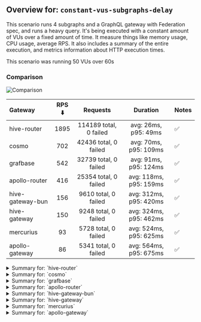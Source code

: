 ## Overview for: `constant-vus-subgraphs-delay`


This scenario runs 4 subgraphs and a GraphQL gateway with Federation spec, and runs a heavy query. It's being executed with a constant amount of VUs over a fixed amount of time. It measure things like memory usage, CPU usage, average RPS. It also includes a summary of the entire execution, and metrics information about HTTP execution times.


This scenario was running 50 VUs over 60s


### Comparison


<img src="https://imagedelivery.net/KYe9TScr4TldYHA48pczVg/17402406-e76d-47a0-9b5a-67d53afa5100/public" alt="Comparison" />


| Gateway          | RPS ⬇️ |        Requests        |        Duration        | Notes |
| :--------------- | :----: | :--------------------: | :--------------------: | :---- |
| hive-router      |  1895  | 114189 total, 0 failed |  avg: 26ms, p95: 49ms  | ✅     |
| cosmo            |  702   | 42436 total, 0 failed  | avg: 70ms, p95: 109ms  | ✅     |
| grafbase         |  542   | 32739 total, 0 failed  | avg: 91ms, p95: 124ms  | ✅     |
| apollo-router    |  416   | 25354 total, 0 failed  | avg: 118ms, p95: 159ms | ✅     |
| hive-gateway-bun |  156   |  9610 total, 0 failed  | avg: 312ms, p95: 420ms | ✅     |
| hive-gateway     |  150   |  9248 total, 0 failed  | avg: 324ms, p95: 462ms | ✅     |
| mercurius        |   93   |  5728 total, 0 failed  | avg: 524ms, p95: 625ms | ✅     |
| apollo-gateway   |   86   |  5341 total, 0 failed  | avg: 564ms, p95: 675ms | ✅     |



<details>
  <summary>Summary for: `hive-router`</summary>

  **K6 Output**




```
     ✓ response code was 200
     ✓ no graphql errors
     ✓ valid response structure

     checks.........................: 100.00% ✓ 342267      ✗ 0     
     data_received..................: 10 GB   166 MB/s
     data_sent......................: 133 MB  2.2 MB/s
     http_req_blocked...............: avg=5.39µs  min=1.16µs  med=2.73µs  max=9.8ms    p(90)=4.1µs    p(95)=4.92µs   p(99.9)=106.2µs
     http_req_connecting............: avg=2.13µs  min=0s      med=0s      max=9.76ms   p(90)=0s       p(95)=0s       p(99.9)=0s     
     http_req_duration..............: avg=26.06ms min=1.88ms  med=22.98ms max=412.11ms p(90)=42.27ms  p(95)=48.79ms  p(99.9)=85.98ms
       { expected_response:true }...: avg=26.06ms min=1.88ms  med=22.98ms max=412.11ms p(90)=42.27ms  p(95)=48.79ms  p(99.9)=85.98ms
     http_req_failed................: 0.00%   ✓ 0           ✗ 114189
     http_req_receiving.............: avg=138.8µs min=25.25µs med=44.77µs max=368.96ms p(90)=145.14µs p(95)=376.04µs p(99.9)=15.04ms
     http_req_sending...............: avg=91.75µs min=5.44µs  med=10.82µs max=284.32ms p(90)=33.08µs  p(95)=132.36µs p(99.9)=13.17ms
     http_req_tls_handshaking.......: avg=0s      min=0s      med=0s      max=0s       p(90)=0s       p(95)=0s       p(99.9)=0s     
     http_req_waiting...............: avg=25.83ms min=1.84ms  med=22.8ms  max=405.53ms p(90)=41.86ms  p(95)=48.35ms  p(99.9)=84.56ms
     http_reqs......................: 114189  1895.227885/s
     iteration_duration.............: avg=26.28ms min=5.01ms  med=23.19ms max=453.81ms p(90)=42.47ms  p(95)=49.01ms  p(99.9)=86.43ms
     iterations.....................: 114089  1893.568156/s
     success_rate...................: 100.00% ✓ 114089      ✗ 0     
     vus............................: 50      min=50        max=50  
     vus_max........................: 50      min=50        max=50  
```


**Performance Overview**


<img src="https://imagedelivery.net/KYe9TScr4TldYHA48pczVg/6f683fff-3b5f-4405-2a9b-4cabd77e3c00/public" alt="Performance Overview" />




**HTTP Overview**


<img src="https://imagedelivery.net/KYe9TScr4TldYHA48pczVg/7086f119-6f6e-4fe6-84e4-6130283b2b00/public" alt="HTTP Overview" />


  </details>

<details>
  <summary>Summary for: `cosmo`</summary>

  **K6 Output**




```
     ✓ response code was 200
     ✓ no graphql errors
     ✓ valid response structure

     checks.........................: 100.00% ✓ 127008     ✗ 0    
     data_received..................: 3.7 GB  62 MB/s
     data_sent......................: 49 MB   817 kB/s
     http_req_blocked...............: avg=10.48µs  min=1.29µs  med=2.9µs   max=11.03ms  p(90)=4.24µs   p(95)=5.2µs    p(99.9)=1.96ms  
     http_req_connecting............: avg=6.33µs   min=0s      med=0s      max=10.98ms  p(90)=0s       p(95)=0s       p(99.9)=1.44ms  
     http_req_duration..............: avg=70.42ms  min=2.95ms  med=68.39ms max=498.75ms p(90)=98.03ms  p(95)=108.84ms p(99.9)=278.22ms
       { expected_response:true }...: avg=70.42ms  min=2.95ms  med=68.39ms max=498.75ms p(90)=98.03ms  p(95)=108.84ms p(99.9)=278.22ms
     http_req_failed................: 0.00%   ✓ 0          ✗ 42436
     http_req_receiving.............: avg=248.88µs min=26.45µs med=71.54µs max=177ms    p(90)=227.27µs p(95)=509.32µs p(99.9)=19.39ms 
     http_req_sending...............: avg=73.3µs   min=5.86µs  med=11.64µs max=368.37ms p(90)=33.61µs  p(95)=125.76µs p(99.9)=4.62ms  
     http_req_tls_handshaking.......: avg=0s       min=0s      med=0s      max=0s       p(90)=0s       p(95)=0s       p(99.9)=0s      
     http_req_waiting...............: avg=70.1ms   min=2.87ms  med=68.06ms max=487.29ms p(90)=97.66ms  p(95)=108.49ms p(99.9)=263.16ms
     http_reqs......................: 42436   702.072334/s
     iteration_duration.............: avg=70.87ms  min=6.42ms  med=68.72ms max=523.06ms p(90)=98.35ms  p(95)=109.21ms p(99.9)=293.99ms
     iterations.....................: 42336   700.417908/s
     success_rate...................: 100.00% ✓ 42336      ✗ 0    
     vus............................: 50      min=50       max=50 
     vus_max........................: 50      min=50       max=50 
```


**Performance Overview**


<img src="https://imagedelivery.net/KYe9TScr4TldYHA48pczVg/dfa86831-93a2-4b23-9008-7f83ce547c00/public" alt="Performance Overview" />




**HTTP Overview**


<img src="https://imagedelivery.net/KYe9TScr4TldYHA48pczVg/cc85333b-00f2-4dc6-2764-8ac2d39f7d00/public" alt="HTTP Overview" />


  </details>

<details>
  <summary>Summary for: `grafbase`</summary>

  **K6 Output**




```
     ✓ response code was 200
     ✓ no graphql errors
     ✓ valid response structure

     checks.........................: 100.00% ✓ 97917      ✗ 0    
     data_received..................: 2.9 GB  48 MB/s
     data_sent......................: 38 MB   631 kB/s
     http_req_blocked...............: avg=15.9µs   min=1.31µs  med=3.39µs  max=11.92ms  p(90)=4.77µs   p(95)=6.51µs   p(99.9)=4.19ms  
     http_req_connecting............: avg=9.86µs   min=0s      med=0s      max=11.89ms  p(90)=0s       p(95)=0s       p(99.9)=4.17ms  
     http_req_duration..............: avg=91.3ms   min=2.75ms  med=89.16ms max=527.15ms p(90)=114.15ms p(95)=123.88ms p(99.9)=332.23ms
       { expected_response:true }...: avg=91.3ms   min=2.75ms  med=89.16ms max=527.15ms p(90)=114.15ms p(95)=123.88ms p(99.9)=332.23ms
     http_req_failed................: 0.00%   ✓ 0          ✗ 32739
     http_req_receiving.............: avg=210.31µs min=28.78µs med=67.62µs max=102.92ms p(90)=203.79µs p(95)=470.31µs p(99.9)=13.89ms 
     http_req_sending...............: avg=125.39µs min=5.68µs  med=12.74µs max=385.7ms  p(90)=115µs    p(95)=139.02µs p(99.9)=9.94ms  
     http_req_tls_handshaking.......: avg=0s       min=0s      med=0s      max=0s       p(90)=0s       p(95)=0s       p(99.9)=0s      
     http_req_waiting...............: avg=90.96ms  min=2.71ms  med=88.86ms max=518.14ms p(90)=113.82ms p(95)=123.34ms p(99.9)=321.65ms
     http_reqs......................: 32739   542.154092/s
     iteration_duration.............: avg=91.93ms  min=26.56ms med=89.55ms max=554.27ms p(90)=114.59ms p(95)=124.33ms p(99.9)=343.77ms
     iterations.....................: 32639   540.498103/s
     success_rate...................: 100.00% ✓ 32639      ✗ 0    
     vus............................: 50      min=50       max=50 
     vus_max........................: 50      min=50       max=50 
```


**Performance Overview**


<img src="https://imagedelivery.net/KYe9TScr4TldYHA48pczVg/c7640176-5ff0-4484-8dda-d7f63395a900/public" alt="Performance Overview" />




**HTTP Overview**


<img src="https://imagedelivery.net/KYe9TScr4TldYHA48pczVg/b52536fe-b677-4c8b-3249-921840ec7700/public" alt="HTTP Overview" />


  </details>

<details>
  <summary>Summary for: `apollo-router`</summary>

  **K6 Output**




```
     ✓ response code was 200
     ✓ no graphql errors
     ✓ valid response structure

     checks.........................: 100.00% ✓ 75762      ✗ 0    
     data_received..................: 2.2 GB  37 MB/s
     data_sent......................: 30 MB   485 kB/s
     http_req_blocked...............: avg=15.94µs  min=1.74µs  med=3.16µs   max=10.84ms  p(90)=4.86µs   p(95)=5.76µs   p(99.9)=5.55ms  
     http_req_connecting............: avg=11.17µs  min=0s      med=0s       max=10.8ms   p(90)=0s       p(95)=0s       p(99.9)=5.53ms  
     http_req_duration..............: avg=118.08ms min=6.4ms   med=115.81ms max=584.72ms p(90)=147.53ms p(95)=158.81ms p(99.9)=418.48ms
       { expected_response:true }...: avg=118.08ms min=6.4ms   med=115.81ms max=584.72ms p(90)=147.53ms p(95)=158.81ms p(99.9)=418.48ms
     http_req_failed................: 0.00%   ✓ 0          ✗ 25354
     http_req_receiving.............: avg=114.34µs min=31.87µs med=61.2µs   max=22.98ms  p(90)=133.01µs p(95)=234.12µs p(99.9)=4.47ms  
     http_req_sending...............: avg=79.86µs  min=7.16µs  med=12.26µs  max=437.88ms p(90)=31.32µs  p(95)=119.79µs p(99.9)=4.21ms  
     http_req_tls_handshaking.......: avg=0s       min=0s      med=0s       max=0s       p(90)=0s       p(95)=0s       p(99.9)=0s      
     http_req_waiting...............: avg=117.89ms min=6.32ms  med=115.65ms max=583.54ms p(90)=147.4ms  p(95)=158.63ms p(99.9)=402.9ms 
     http_reqs......................: 25354   416.616879/s
     iteration_duration.............: avg=118.86ms min=20.04ms med=116.19ms max=618.45ms p(90)=147.93ms p(95)=159.3ms  p(99.9)=430.55ms
     iterations.....................: 25254   414.973679/s
     success_rate...................: 100.00% ✓ 25254      ✗ 0    
     vus............................: 50      min=50       max=50 
     vus_max........................: 50      min=50       max=50 
```


**Performance Overview**


<img src="https://imagedelivery.net/KYe9TScr4TldYHA48pczVg/d1a010e4-c2e9-4577-48b0-390da8744200/public" alt="Performance Overview" />




**HTTP Overview**


<img src="https://imagedelivery.net/KYe9TScr4TldYHA48pczVg/9124899f-70eb-4d3c-5193-743293117200/public" alt="HTTP Overview" />


  </details>

<details>
  <summary>Summary for: `hive-gateway-bun`</summary>

  **K6 Output**




```
     ✓ response code was 200
     ✓ no graphql errors
     ✓ valid response structure

     checks.........................: 100.00% ✓ 28530      ✗ 0   
     data_received..................: 844 MB  14 MB/s
     data_sent......................: 11 MB   182 kB/s
     http_req_blocked...............: avg=76.17µs  min=1.28µs  med=4.55µs   max=18.57ms  p(90)=6.45µs   p(95)=7.78µs   p(99.9)=16.5ms  
     http_req_connecting............: avg=67.69µs  min=0s      med=0s       max=18.37ms  p(90)=0s       p(95)=0s       p(99.9)=16.46ms 
     http_req_duration..............: avg=312.24ms min=7.73ms  med=306.75ms max=787.05ms p(90)=391.46ms p(95)=420.34ms p(99.9)=650.45ms
       { expected_response:true }...: avg=312.24ms min=7.73ms  med=306.75ms max=787.05ms p(90)=391.46ms p(95)=420.34ms p(99.9)=650.45ms
     http_req_failed................: 0.00%   ✓ 0          ✗ 9610
     http_req_receiving.............: avg=129.18µs min=35.09µs med=92.64µs  max=7.24ms   p(90)=161.57µs p(95)=208.36µs p(99.9)=3.97ms  
     http_req_sending...............: avg=135.68µs min=6.55µs  med=18.72µs  max=305.45ms p(90)=39.08µs  p(95)=74.91µs  p(99.9)=6.09ms  
     http_req_tls_handshaking.......: avg=0s       min=0s      med=0s       max=0s       p(90)=0s       p(95)=0s       p(99.9)=0s      
     http_req_waiting...............: avg=311.98ms min=7.65ms  med=306.57ms max=780.45ms p(90)=391.17ms p(95)=420.08ms p(99.9)=649.61ms
     http_reqs......................: 9610    156.792731/s
     iteration_duration.............: avg=316.15ms min=56.64ms med=307.81ms max=835.72ms p(90)=392.23ms p(95)=421.55ms p(99.9)=782.09ms
     iterations.....................: 9510    155.161172/s
     success_rate...................: 100.00% ✓ 9510       ✗ 0   
     vus............................: 50      min=0        max=50
     vus_max........................: 50      min=50       max=50
```


**Performance Overview**


<img src="https://imagedelivery.net/KYe9TScr4TldYHA48pczVg/09993fdd-9cc8-4dde-bc3b-fbef8039da00/public" alt="Performance Overview" />




**HTTP Overview**


<img src="https://imagedelivery.net/KYe9TScr4TldYHA48pczVg/471ee826-fe1b-4e2d-e78f-d5ae1acd4c00/public" alt="HTTP Overview" />


  </details>

<details>
  <summary>Summary for: `hive-gateway`</summary>

  **K6 Output**




```
     ✓ response code was 200
     ✓ no graphql errors
     ✓ valid response structure

     checks.........................: 100.00% ✓ 27444      ✗ 0   
     data_received..................: 812 MB  13 MB/s
     data_sent......................: 11 MB   176 kB/s
     http_req_blocked...............: avg=44.98µs  min=1.71µs  med=4.65µs   max=13.66ms  p(90)=6.4µs    p(95)=7.79µs   p(99.9)=10.2ms 
     http_req_connecting............: avg=37.39µs  min=0s      med=0s       max=13.62ms  p(90)=0s       p(95)=0s       p(99.9)=10.17ms
     http_req_duration..............: avg=324.46ms min=7.67ms  med=315.97ms max=1.2s     p(90)=428.02ms p(95)=461.84ms p(99.9)=1.03s  
       { expected_response:true }...: avg=324.46ms min=7.67ms  med=315.97ms max=1.2s     p(90)=428.02ms p(95)=461.84ms p(99.9)=1.03s  
     http_req_failed................: 0.00%   ✓ 0          ✗ 9248
     http_req_receiving.............: avg=131.58µs min=36.8µs  med=92.12µs  max=13.13ms  p(90)=161.62µs p(95)=204.75µs p(99.9)=4.73ms 
     http_req_sending...............: avg=88.67µs  min=7.29µs  med=19.24µs  max=200.28ms p(90)=40.23µs  p(95)=68.55µs  p(99.9)=4.83ms 
     http_req_tls_handshaking.......: avg=0s       min=0s      med=0s       max=0s       p(90)=0s       p(95)=0s       p(99.9)=0s     
     http_req_waiting...............: avg=324.24ms min=7.55ms  med=315.83ms max=1.2s     p(90)=427.6ms  p(95)=461.33ms p(99.9)=1.03s  
     http_reqs......................: 9248    150.965644/s
     iteration_duration.............: avg=328.75ms min=63.66ms med=317.42ms max=1.23s    p(90)=428.95ms p(95)=463.43ms p(99.9)=1.06s  
     iterations.....................: 9148    149.33323/s
     success_rate...................: 100.00% ✓ 9148       ✗ 0   
     vus............................: 50      min=0        max=50
     vus_max........................: 50      min=50       max=50
```


**Performance Overview**


<img src="https://imagedelivery.net/KYe9TScr4TldYHA48pczVg/0de8f8c9-9ed2-4e47-9947-a1aad3ea9900/public" alt="Performance Overview" />




**HTTP Overview**


<img src="https://imagedelivery.net/KYe9TScr4TldYHA48pczVg/39b7af25-206a-43bf-024f-263619d5a300/public" alt="HTTP Overview" />


  </details>

<details>
  <summary>Summary for: `mercurius`</summary>

  **K6 Output**




```
     ✓ response code was 200
     ✓ no graphql errors
     ✓ valid response structure

     checks.........................: 100.00% ✓ 16884     ✗ 0   
     data_received..................: 503 MB  8.2 MB/s
     data_sent......................: 6.7 MB  109 kB/s
     http_req_blocked...............: avg=44.88µs  min=1.36µs  med=3.18µs   max=9.77ms   p(90)=5.04µs   p(95)=5.79µs   p(99.9)=8.61ms  
     http_req_connecting............: avg=40.93µs  min=0s      med=0s       max=9.74ms   p(90)=0s       p(95)=0s       p(99.9)=8.59ms  
     http_req_duration..............: avg=523.95ms min=9.85ms  med=519.9ms  max=981.35ms p(90)=582.71ms p(95)=625.31ms p(99.9)=900.56ms
       { expected_response:true }...: avg=523.95ms min=9.85ms  med=519.9ms  max=981.35ms p(90)=582.71ms p(95)=625.31ms p(99.9)=900.56ms
     http_req_failed................: 0.00%   ✓ 0         ✗ 5728
     http_req_receiving.............: avg=78.71µs  min=28.76µs med=68.08µs  max=4.46ms   p(90)=111.46µs p(95)=130.67µs p(99.9)=1.85ms  
     http_req_sending...............: avg=208.54µs min=6.12µs  med=13.84µs  max=363.99ms p(90)=21.47µs  p(95)=33.66µs  p(99.9)=5.33ms  
     http_req_tls_handshaking.......: avg=0s       min=0s      med=0s       max=0s       p(90)=0s       p(95)=0s       p(99.9)=0s      
     http_req_waiting...............: avg=523.66ms min=9.77ms  med=519.79ms max=979.96ms p(90)=582.57ms p(95)=624.97ms p(99.9)=899.27ms
     http_reqs......................: 5728    93.358897/s
     iteration_duration.............: avg=533.56ms min=44.44ms med=520.63ms max=1.01s    p(90)=583.63ms p(95)=626.18ms p(99.9)=958.53ms
     iterations.....................: 5628    91.729027/s
     success_rate...................: 100.00% ✓ 5628      ✗ 0   
     vus............................: 50      min=0       max=50
     vus_max........................: 50      min=50      max=50
```


**Performance Overview**


<img src="https://imagedelivery.net/KYe9TScr4TldYHA48pczVg/d093e1e2-0af9-4840-31de-32734a25ac00/public" alt="Performance Overview" />




**HTTP Overview**


<img src="https://imagedelivery.net/KYe9TScr4TldYHA48pczVg/fa51c432-7668-4cd1-c637-956e13067200/public" alt="HTTP Overview" />


  </details>

<details>
  <summary>Summary for: `apollo-gateway`</summary>

  **K6 Output**




```
     ✓ response code was 200
     ✓ no graphql errors
     ✓ valid response structure

     checks.........................: 100.00% ✓ 15723     ✗ 0   
     data_received..................: 469 MB  7.6 MB/s
     data_sent......................: 6.2 MB  101 kB/s
     http_req_blocked...............: avg=62.73µs  min=1.42µs   med=2.96µs   max=12.67ms  p(90)=4.78µs   p(95)=5.47µs   p(99.9)=10.99ms 
     http_req_connecting............: avg=59.06µs  min=0s       med=0s       max=12.62ms  p(90)=0s       p(95)=0s       p(99.9)=10.96ms 
     http_req_duration..............: avg=564.42ms min=9.36ms   med=566.64ms max=1.01s    p(90)=645.1ms  p(95)=674.51ms p(99.9)=939.25ms
       { expected_response:true }...: avg=564.42ms min=9.36ms   med=566.64ms max=1.01s    p(90)=645.1ms  p(95)=674.51ms p(99.9)=939.25ms
     http_req_failed................: 0.00%   ✓ 0         ✗ 5341
     http_req_receiving.............: avg=92.41µs  min=32.97µs  med=58.01µs  max=124.04ms p(90)=103.26µs p(95)=120.4µs  p(99.9)=332.49µs
     http_req_sending...............: avg=141.97µs min=6.59µs   med=12.5µs   max=126.55ms p(90)=20.47µs  p(95)=24.58µs  p(99.9)=47.41ms 
     http_req_tls_handshaking.......: avg=0s       min=0s       med=0s       max=0s       p(90)=0s       p(95)=0s       p(99.9)=0s      
     http_req_waiting...............: avg=564.19ms min=9.26ms   med=566.54ms max=1.01s    p(90)=644.96ms p(95)=673.78ms p(99.9)=927.97ms
     http_reqs......................: 5341    86.729572/s
     iteration_duration.............: avg=575.49ms min=349.48ms med=567.67ms max=1.05s    p(90)=646.01ms p(95)=675.44ms p(99.9)=963.33ms
     iterations.....................: 5241    85.105727/s
     success_rate...................: 100.00% ✓ 5241      ✗ 0   
     vus............................: 50      min=0       max=50
     vus_max........................: 50      min=50      max=50
```


**Performance Overview**


<img src="https://imagedelivery.net/KYe9TScr4TldYHA48pczVg/5c19f278-41bc-4909-e771-e4cefb337700/public" alt="Performance Overview" />




**HTTP Overview**


<img src="https://imagedelivery.net/KYe9TScr4TldYHA48pczVg/0e53e563-0729-4b82-7075-4b1871432b00/public" alt="HTTP Overview" />


  </details>